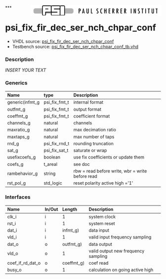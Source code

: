 <img align="right" src="../doc/psi_logo.png">
***

# psi_fix_fir_dec_ser_nch_chpar_conf
 - VHDL source: [psi_fix_fir_dec_ser_nch_chpar_conf](../hdl/psi_fix_fir_dec_ser_nch_chpar_conf.vhd)
 - Testbench source: [psi_fix_fir_dec_ser_nch_chpar_conf_tb.vhd](../testbench/psi_fix_fir_dec_ser_nch_chpar_conf_tb.vhd)

### Description
*INSERT YOUR TEXT*

### Generics
| Name            | type          | Description                                      |
|:----------------|:--------------|:-------------------------------------------------|
| generic(infmt_g | psi_fix_fmt_t | internal format                                  |
| outfmt_g        | psi_fix_fmt_t | output format                                    |
| coeffmt_g       | psi_fix_fmt_t | coefficient format                               |
| channels_g      | natural       | channels                                         |
| maxratio_g      | natural       | max decimation ratio                             |
| maxtaps_g       | natural       | max number of taps                               |
| rnd_g           | psi_fix_rnd_t | rounding truncation                              |
| sat_g           | psi_fix_sat_t | saturate or wrap                                 |
| usefixcoefs_g   | boolean       | use fix coefficients or update them              |
| coefs_g         | t_areal       | see doc                                          |
| rambehavior_g   | string        | rbw = read before write, wbr = write before read |
| rst_pol_g       | std_logic     | reset polarity active high ='1'                  |

### Interfaces
| Name             | In/Out   | Length     | Description                         |
|:-----------------|:---------|:-----------|:------------------------------------|
| clk_i            | i        | 1          | system clock                        |
| rst_i            | i        | 1          | system reset                        |
| dat_i            | i        | infmt_g)   | data input                          |
| vld_i            | i        | 1          | valid input frequency sampling      |
| dat_o            | o        | outfmt_g)  | data output                         |
| vld_o            | o        | 1          | valid output new frequency sampling |
| coef_if_rd_dat_o | o        | coeffmt_g) | coef read                           |
| busy_o           | o        | 1          | calculation on going active high    |